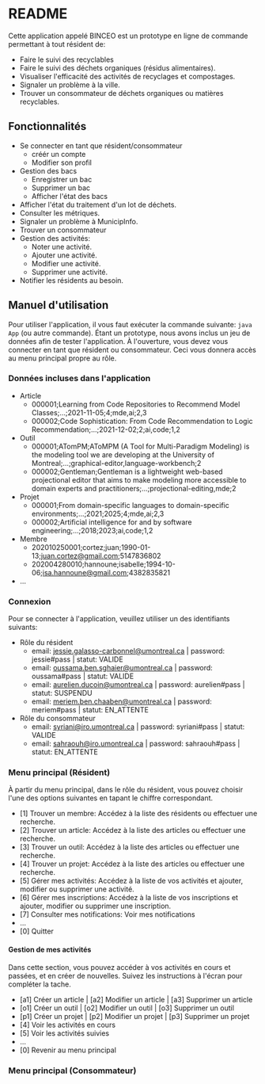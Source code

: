 # README

Cette application appelé BINCEO est un prototype en ligne de commande permettant  à tout résident de:
- Faire le suivi des recyclables
- Faire le suivi des déchets organiques (résidus alimentaires).
- Visualiser l'efficacité des activités de recyclages et compostages.
- Signaler un problème à la ville.
- Trouver un consommateur de déchets organiques ou matières recyclables.


## Fonctionnalités 

- Se connecter en tant que résident/consommateur
  - créér un compte
  - Modifier son profil
- Gestion des bacs
  - Enregistrer un bac
  - Supprimer un bac
  - Afficher l'état des bacs
- Afficher l'état du traitement d'un lot de déchets.
- Consulter les métriques.
- Signaler un problème à MunicipInfo.
- Trouver un consommateur
- Gestion des activités:
  - Noter une activité.
  - Ajouter une activité.
  - Modifier une activité.
  - Supprimer une activité.
- Notifier les résidents au besoin.

## Manuel d'utilisation

Pour utiliser l'application, il vous faut exécuter la commande suivante: `java App` (ou autre commande).
Étant un prototype, nous avons inclus un jeu de données afin de tester l'application.
À l'ouverture, vous devez vous connecter en tant que résident ou consommateur. Ceci vous donnera accès au menu principal propre au rôle.

### Données incluses dans l'application

- Article
  - 000001;Learning from Code Repositories to Recommend Model Classes;...;2021-11-05;4;mde,ai;2,3
  - 000002;Code Sophistication: From Code Recommendation to Logic Recommendation;...;2021-12-02;2;ai,code;1,2
- Outil
  - 000001;ATomPM;AToMPM (A Tool for Multi-Paradigm Modeling) is the modeling tool we are developing at the University of Montreal;...;graphical-editor,language-workbench;2
  - 000002;Gentleman;Gentleman is a lightweight web-based projectional editor that aims to make modeling more accessible to domain experts and practitioners;...;projectional-editing,mde;2
- Projet
  - 000001;From domain-specific languages to domain-specific environments;...;2021;2025;4;mde,ai;2,3
  - 000002;Artificial intelligence for and by software engineering;...;2018;2023;ai,code;1,2
- Membre
  - 202010250001;cortez;juan;1990-01-13;juan.cortez@gmail.com;5147836802
  - 202004280010;hannoune;isabelle;1994-10-06;isa.hannoune@gmail.com;4382835821
- ...

### Connexion

Pour se connecter à l'application, veuillez utiliser un des identifiants suivants:

- Rôle du résident
  - email: jessie.galasso-carbonnel@umontreal.ca | password: jessie#pass | statut: VALIDE
  - email: oussama.ben.sghaier@umontreal.ca | password: oussama#pass | statut: VALIDE
  - email: aurelien.ducoin@umontreal.ca | password: aurelien#pass | statut: SUSPENDU
  - email: meriem.ben.chaaben@umontreal.ca | password: meriem#pass | statut: EN_ATTENTE
- Rôle du consommateur
  - email: syriani@iro.umontreal.ca | password: syriani#pass | statut: VALIDE
  - email: sahraouh@iro.umontreal.ca | password: sahraouh#pass | statut: EN_ATTENTE

### Menu principal (Résident)

À partir du menu principal, dans le rôle du résident, vous pouvez choisir l'une des options suivantes en tapant le chiffre correspondant.

- [1] Trouver un membre: Accédez à la liste des résidents ou effectuer une recherche.
- [2] Trouver un article: Accédez à la liste des articles ou effectuer une recherche.
- [3] Trouver un outil: Accédez à la liste des articles ou effectuer une recherche.
- [4] Trouver un projet: Accédez à la liste des articles ou effectuer une recherche.
- [5] Gérer mes activités: Accédez à la liste de vos activités et ajouter, modifier ou supprimer une activité.
- [6] Gérer mes inscriptions: Accédez à la liste de vos inscriptions et ajouter, modifier ou supprimer une inscription.
- [7] Consulter mes notifications: Voir mes notifications
- ...
- [0] Quitter

#### Gestion de mes activités

Dans cette section, vous pouvez accéder à vos activités en cours et passées, et en créer de nouvelles.
Suivez les instructions à l'écran pour compléter la tache.

- [a1] Créer un article | [a2] Modifier un article | [a3] Supprimer un article
- [o1] Créer un outil | [o2] Modifier un outil | [o3] Supprimer un outil
- [p1] Créer un projet | [p2] Modifier un projet | [p3] Supprimer un projet
- [4] Voir les activités en cours
- [5] Voir les activités suivies
- ...
- [0] Revenir au menu principal

### Menu principal (Consommateur)


